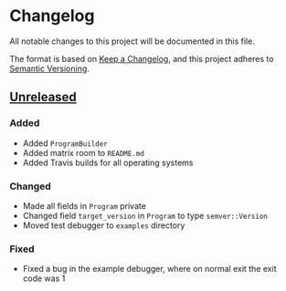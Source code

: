 # Changelog
All notable changes to this project will be documented in this file.

The format is based on [Keep a Changelog](https://keepachangelog.com/en/1.0.0/),
and this project adheres to [Semantic Versioning](https://semver.org/spec/v2.0.0.html).

## [Unreleased]
### Added
- Added `ProgramBuilder`
- Added matrix room to `README.md`
- Added Travis builds for all operating systems

### Changed
- Made all fields in `Program` private
- Changed field `target_version` in `Program` to type `semver::Version`
- Moved test debugger to `examples` directory

### Fixed
- Fixed a bug in the example debugger, where on normal exit the exit code was 1


[Unreleased]: https://github.com/bakervm/melon/compare/v0.13.1...HEAD
